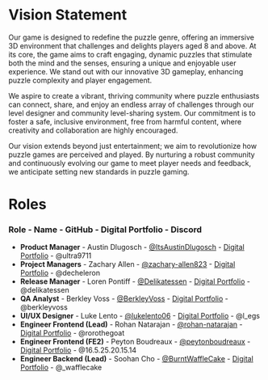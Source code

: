 # Vision Statement

Our game is designed to redefine the puzzle genre, offering an immersive 3D environment that challenges and delights players aged 8 and above. At its core, the game aims to craft engaging, dynamic puzzles that stimulate both the mind and the senses, ensuring a unique and enjoyable user experience. We stand out with our innovative 3D gameplay, enhancing puzzle complexity and player engagement.

We aspire to create a vibrant, thriving community where puzzle enthusiasts can connect, share, and enjoy an endless array of challenges through our level designer and community level-sharing system. Our commitment is to foster a safe, inclusive environment, free from harmful content, where creativity and collaboration are highly encouraged.

Our vision extends beyond just entertainment; we aim to revolutionize how puzzle games are perceived and played. By nurturing a robust community and continuously evolving our game to meet player needs and feedback, we anticipate setting new standards in puzzle gaming.

# Roles
### Role - Name - GitHub - Digital Portfolio - Discord
- **Product Manager** - Austin Dlugosch - [@ItsAustinDlugosch](https://github.com/ItsAustinDlugosch) - [Digital Portfolio](https://codermerlin.academy/users/austin-dlugosch/Digital%20Portfolio/index.html) - @ultra9711
- **Project Managers** - Zachary Allen - [@zachary-allen823](https://github.com/zachary-allen823) - [Digital Portfolio](https://codermerlin.academy/users/zachary-allen/Digital%20Portfolio/index.html) - @decheleron
- **Release Manager** - Loren Pontiff - [@Delikatessen](https://github.com/Delikatessen) - [Digital Portfolio](https://codermerlin.academy/users/loren-pontiff/Digital%20Portfolio/index.html) - @delikatessen
- **QA Analyst** - Berkley Voss - [@BerkleyVoss](https://github.com/BerkleyVoss) - [Digital Portfolio](https://codermerlin.academy/users/berkley-voss/Digital%20Portfolio/index.html) - @berkleyvoss
- **UI/UX Designer** - Luke Lento - [@lukelento06](https://github.com/lukelento06) - [Digital Portfolio](https://codermerlin.academy/users/luke-lento/Digital%20Portfolio/index.html) - @l_egs
- **Engineer Frontend (Lead)** - Rohan Natarajan - [@rohan-natarajan](https://github.com/rohan-natarajan) - [Digital Portfolio](https://codermerlin.academy/users/rohan-natarajan/Digital%20Portfolio/index.html) - @rorothegoat 
- **Engineer Frontend (FE2)** - Peyton Boudreaux -  [@peytonboudreaux](https://github.com/peytonboudreaux)  - [Digital Portfolio](https://codermerlin.academy/users/peyton-boudreaux/Digital%20Portfolio/index.html) - @16.5.25.20.15.14
- **Engineer Backend (Lead)** - Soohan Cho - [@BurntWaffleCake](https://www.codermerlin.academy/users/soohan-cho/Digital%20Portfolio/index.html) - [Digital Portfolio](https://www.codermerlin.academy/users/soohan-cho/Digital%20Portfolio/index.html) - @_wafflecake

